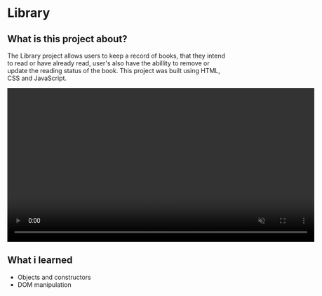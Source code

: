 # Library
## What is this project about?
The Library project allows users to keep a record of books, that they intend to read or have already read, user's also have the abillity to remove or update the
reading status of the book. This project was built using HTML, CSS and JavaScript.

<video width="700px" src="./assets/Library.mp4" autoplay loop muted></video>

## What i learned
- Objects and constructors
- DOM manipulation
